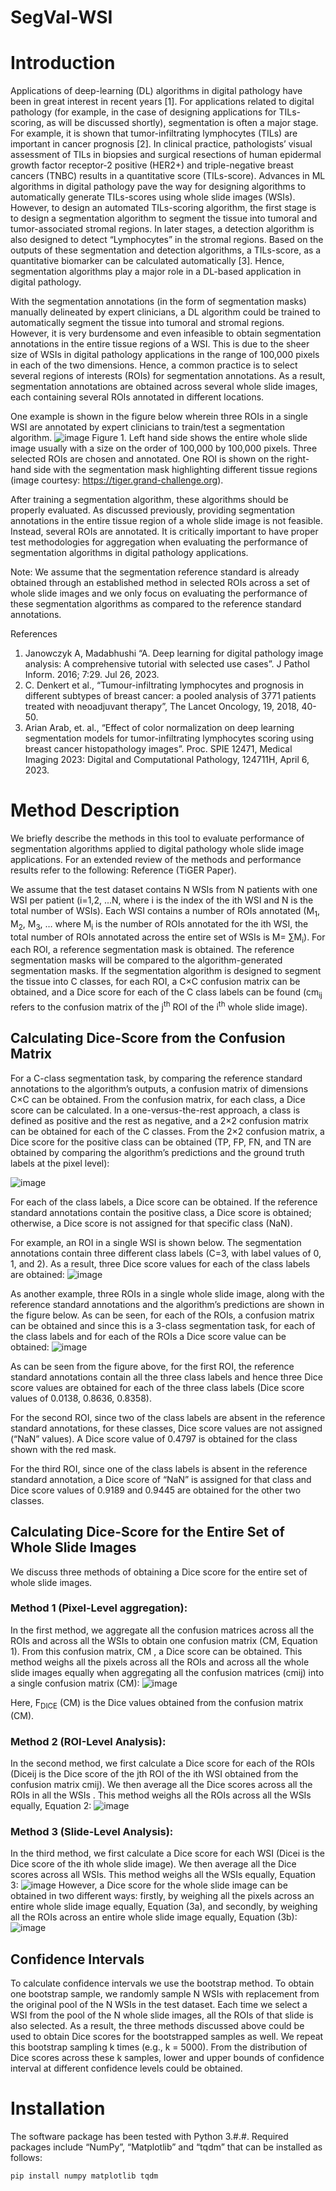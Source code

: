 # SegVal-WSI

# Introduction
Applications of deep-learning (DL) algorithms in digital pathology have been in great interest   in recent years [1]. For applications related to digital pathology (for example, in the case of designing applications for TILs-scoring, as will be discussed shortly), segmentation is often a major stage. For example, it is shown that tumor-infiltrating lymphocytes (TILs) are important in cancer prognosis [2]. In clinical practice, pathologists’ visual assessment of TILs in biopsies and surgical resections of human epidermal growth factor receptor-2 positive (HER2+) and triple-negative breast cancers (TNBC) results in a quantitative score (TILs-score). Advances in ML algorithms in digital pathology pave the way for designing algorithms to automatically generate TILs-scores using whole slide images (WSIs). However, to design an automated TILs-scoring algorithm, the first stage is to design a segmentation algorithm to segment the tissue into tumoral and tumor-associated stromal regions. In later stages, a detection algorithm is also designed to detect “Lymphocytes”   in the stromal regions. Based on the outputs of these segmentation and detection algorithms, a TILs-score, as a quantitative biomarker can be calculated automatically [3]. Hence, segmentation algorithms    play a major role in a DL-based application in digital pathology.

With the segmentation annotations (in the form of segmentation masks) manually delineated by expert clinicians, a DL algorithm could be trained to automatically segment the tissue into tumoral and stromal regions. However, it is very burdensome and even infeasible to obtain segmentation annotations in the entire tissue regions of a WSI. This is due to the sheer size of WSIs in digital pathology applications in the range of 100,000 pixels in each of the two dimensions. Hence, a common practice is to select several regions of interests (ROIs) for segmentation annotations. As a result, segmentation annotations are obtained across several whole slide images, each containing several ROIs annotated in different locations. 

One example is shown in the figure below wherein three ROIs in a single WSI are annotated by expert clinicians to train/test a segmentation algorithm.
 ![image](https://github.com/DIDSR/SegVal-WSI/assets/68286434/01fb2f4e-cc03-41a7-829a-784efa015606)
Figure 1. Left hand side shows the entire whole slide image usually with a size on the order of 100,000 by 100,000 pixels. Three selected ROIs are chosen and annotated. One ROI is shown on the right-hand side with the segmentation mask highlighting different tissue regions (image courtesy: https://tiger.grand-challenge.org).

After training a segmentation algorithm, these algorithms should be properly evaluated. As discussed previously, providing segmentation annotations in the entire tissue region of a whole slide image is not feasible. Instead, several ROIs are annotated. It is critically important to have proper test methodologies for aggregation when evaluating the performance of segmentation algorithms in digital pathology applications.

Note: We assume that the segmentation reference standard is already obtained   through an established method in selected ROIs   across a set of whole slide images and we only focus on evaluating the performance of these segmentation algorithms as compared to the reference standard annotations.

References 
1) Janowczyk A, Madabhushi “A. Deep learning for digital pathology image analysis: A comprehensive tutorial with selected use cases”. J Pathol Inform. 2016; 7:29. Jul 26, 2023.
2) C. Denkert et al., “Tumour-infiltrating lymphocytes and prognosis in different subtypes of breast cancer: a pooled analysis of 3771 patients treated with neoadjuvant therapy”, The Lancet Oncology, 19, 2018, 40-50. 
3) Arian Arab, et. al., “Effect of color normalization on deep learning segmentation models for tumor-infiltrating lymphocytes scoring using breast cancer histopathology images”. Proc. SPIE 12471, Medical Imaging 2023: Digital and Computational Pathology, 124711H, April 6, 2023.


# Method Description

We briefly describe the methods in this tool to evaluate performance of segmentation algorithms applied to digital pathology whole slide image applications. For an extended review of the methods and performance results refer to the following: 
Reference (TiGER Paper). 

We assume that the test dataset contains N WSIs from N patients with one WSI per patient (i=1,2, ...N, where i is the index of the ith WSI and N is the total number of WSIs). Each WSI contains a number of ROIs annotated (M<sub>1</sub>, M<sub>2</sub>, M<sub>3</sub>, …  where M<sub>i</sub> is the number of ROIs annotated for the ith WSI, the total number of ROIs annotated across the entire set of WSIs is M= ∑M<sub>i</sub>). 
For each ROI, a reference segmentation mask is obtained. The reference segmentation masks will be compared to the algorithm-generated segmentation masks. If the segmentation algorithm is designed to segment the tissue into C classes,   for each ROI, a C×C confusion matrix can be obtained, and a Dice score for each of the C class labels can be found (cm<sub>ij</sub> refers to the confusion matrix of the j<sup>th</sup> ROI of the i<sup>th</sup> whole slide image).

## Calculating Dice-Score from the Confusion Matrix  
For a C-class segmentation task, by comparing the reference standard annotations to the algorithm’s outputs, a confusion matrix of dimensions C×C can be obtained. From the confusion matrix, for each class, a Dice score can be calculated. 
In a one-versus-the-rest approach, a class is defined as positive and the rest as negative, and a 2×2 confusion matrix can be obtained for each of the C classes. From the 2×2 confusion matrix, a Dice score   for the positive class can be obtained (TP, FP, FN, and TN are obtained by comparing the algorithm’s predictions and the ground truth labels at the pixel level):

![image](https://github.com/DIDSR/SegVal-WSI/assets/68286434/865e9873-9043-4aac-868a-d7c084a4e7e4)

For each of the class labels, a Dice score can be obtained. If the reference standard annotations contain the positive class, a Dice score is obtained; otherwise, a Dice score is not assigned for that specific class (NaN). 

For example, an ROI in a single WSI is shown below. The segmentation annotations contain three different class labels (C=3, with label values of 0, 1, and 2). As a result, three Dice score values for each of the class labels are obtained:
![image](https://github.com/DIDSR/SegVal-WSI/assets/68286434/1212cfba-34e1-4253-8b03-c115b0405022)

As another example, three ROIs in a single whole slide image, along with the reference standard annotations and the algorithm’s predictions are shown in the figure below. As can be seen, for each of the ROIs, a confusion matrix can be obtained and since this is a 3-class segmentation task, for each of the class labels and for each of the ROIs a Dice score value can be obtained:
![image](https://github.com/DIDSR/SegVal-WSI/assets/68286434/288ae780-3f53-4f4e-8b28-32deefa95c6c)

As can be seen from the figure above, for the first ROI, the reference standard annotations contain all the three class labels and hence three Dice score values are obtained for each of the three class labels (Dice score values of 0.0138, 0.8636, 0.8358).

For the second ROI, since two of the class labels are absent in the reference standard annotations, for these classes, Dice score values are not assigned (“NaN” values). A Dice score value of 0.4797 is obtained for the class shown with the red mask.

For the third ROI, since one of the class labels is absent in the reference standard annotation, a Dice score of “NaN” is assigned for that class and Dice score values of 0.9189 and 0.9445 are obtained for the other two classes.

## Calculating Dice-Score for the Entire Set of Whole Slide Images
We discuss three methods of obtaining a Dice score for the entire set of whole slide images.

### Method 1 (Pixel-Level aggregation):
In the first method, we aggregate all the confusion matrices   across all the ROIs and across all the WSIs to obtain one confusion matrix (CM, Equation 1). From this confusion matrix, CM  , a Dice score can be obtained. This method weighs all the pixels across all the ROIs and across all the whole slide images equally when aggregating all the confusion matrices (cmij) into a single confusion matrix (CM): 
![image](https://github.com/DIDSR/SegVal-WSI/assets/68286434/358b63c7-26fc-4b7c-8d32-58576d64816b)

Here, F<sub>DICE</sub> (CM) is the Dice values obtained from the confusion matrix (CM).

### Method 2 (ROI-Level Analysis):
In the second method, we first calculate a Dice score for each of the ROIs (Diceij is the Dice score of the jth ROI of the ith WSI obtained from the confusion matrix cmij). We then average all the Dice scores across all the ROIs in all the WSIs  . This method weighs all the ROIs across all the WSIs equally, Equation 2:
![image](https://github.com/DIDSR/SegVal-WSI/assets/68286434/8280ec96-904e-475d-94c1-9e411effb04c)

### Method 3 (Slide-Level Analysis): 
In the third method, we first calculate a Dice score for each WSI   (Dicei is the Dice score of the ith whole slide image). We then average all the Dice scores across all WSIs. This method weighs all the WSIs equally, Equation 3:
![image](https://github.com/DIDSR/SegVal-WSI/assets/68286434/98077c57-bf4b-4937-ac5e-4ba19354f58c)
However, a Dice score for the whole slide image can be obtained in two different ways: firstly, by weighing all the pixels across an entire whole slide image equally, Equation (3a), and secondly, by weighing all the ROIs across an entire whole slide image equally, Equation (3b):
![image](https://github.com/DIDSR/SegVal-WSI/assets/68286434/7d336ac4-8e60-4201-bf93-6842ab300058)

## Confidence Intervals
To calculate confidence intervals we use the bootstrap method. To obtain one bootstrap sample, we randomly sample N WSIs with replacement from the original pool of the N WSIs in the test dataset. Each time we select a WSI from the pool of the N whole slide images, all the ROIs of that slide is also selected. As a result, the three methods discussed above could be used to obtain Dice scores for the bootstrapped samples as well. We repeat this bootstrap sampling k times (e.g., k = 5000). From the distribution of Dice scores across these k samples, lower and upper bounds of confidence interval at different confidence levels could be obtained. 


# Installation

The software package has been tested with Python 3.#.#. Required packages include “NumPy”, “Matplotlib” and “tqdm” that can be installed as follows:
```
pip install numpy matplotlib tqdm
```
